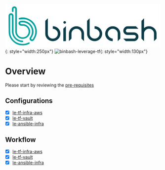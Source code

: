 ![binbash-logo](../assets/images/logos/binbash.png "Binbash"){: style="width:250px"}
![binbash-leverage-tf](../assets/images/logos/binbash-leverage-terraform.png#right "Leverage"){: style="width:130px"}

# Overview

Please start by reviewing the [pre-requisites](./base-configuration/overview.md) 

## Configurations
- [x] [le-tf-infra-aws](base-configuration/repo-le-tf-infra-aws.md)
- [x] [le-tf-vault](base-configuration/repo-le-tf-vault.md)
- [x] [le-ansible-infra](base-configuration/repo-le-ansible-infra.md)

## Workflow
- [x] [le-tf-infra-aws](base-workflow/repo-le-tf-infra.md)
- [x] [le-tf-vault](base-workflow/repo-le-tf-infra.md)
- [x] [le-ansible-infra](base-workflow/repo-le-ansible-infra.md)
